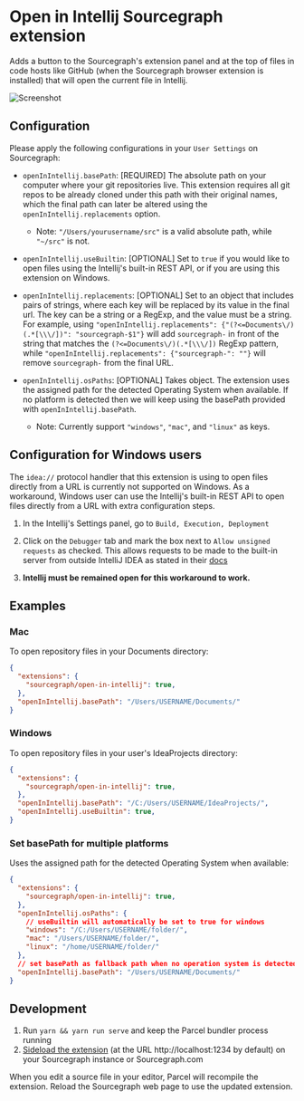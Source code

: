 # Open in Intellij Sourcegraph extension

Adds a button to the Sourcegraph's extension panel and at the top of files in code hosts like GitHub (when the Sourcegraph browser extension is installed) that will open the current file in Intellij.

<picture>
<source srcset="https://user-images.githubusercontent.com/37420160/96809054-23450b80-13e8-11eb-8e76-a0556e3b41e6.png" media="(prefers-color-scheme: dark)" />
<source srcset="https://user-images.githubusercontent.com/37420160/96809032-16281c80-13e8-11eb-9b24-3787300ee66f.png" media="(prefers-color-scheme: light)" />
<img src="https://user-images.githubusercontent.com/37420160/96809032-16281c80-13e8-11eb-9b24-3787300ee66f.png" alt="Screenshot" />
</picture>

## Configuration

Please apply the following configurations in your `User Settings` on Sourcegraph:

- `openInIntellij.basePath`: [REQUIRED] The absolute path on your computer where your git repositories live. This extension requires all git repos to be already cloned under this path with their original names, which the final path can later be altered using the `openInIntellij.replacements` option.
  - Note: `"/Users/yourusername/src"` is a valid absolute path, while `"~/src"` is not.

- `openInIntellij.useBuiltin`: [OPTIONAL] Set to `true` if you would like to open files using the Intellij's built-in REST API, or if you are using this extension on Windows.

- `openInIntellij.replacements`: [OPTIONAL] Set to an object that includes pairs of strings, where each key will be replaced by its value in the final url. The key can be a string or a RegExp, and the value must be a string. For example, using `"openInIntellij.replacements": {"(?<=Documents\/)(.*[\\\/])": "sourcegraph-$1"}` will add `sourcegraph-` in front of the string that matches the `(?<=Documents\/)(.*[\\\/])` RegExp pattern, while `"openInIntellij.replacements": {"sourcegraph-": ""}` will remove `sourcegraph-` from the final URL.

- `openInIntellij.osPaths`: [OPTIONAL] Takes object. The extension uses the assigned path for the detected Operating System when available. If no platform is detected then we will keep using the basePath provided with `openInIntellij.basePath`. 
  - Note: Currently support `"windows"`, `"mac"`, and `"linux"` as keys.

## Configuration for Windows users

The `idea://` protocol handler that this extension is using to open files directly from a URL is currently not supported on Windows. As a workaround, Windows user can use the Intellij's built-in REST API to open files directly from a URL with extra configuration steps.

1. In the Intellij's Settings panel, go to `Build, Execution, Deployment`

1. Click on the `Debugger` tab and mark the box next to `Allow unsigned requests` as checked. This allows requests to be made to the built-in server from outside IntelliJ IDEA as stated in their [docs](https://www.jetbrains.com/help/idea/php-built-in-web-server.html#configuring-built-in-web-server)

1. **Intellij must be remained open for this workaround to work.**

## Examples

### Mac

To open repository files in your Documents directory:

```json
{
  "extensions": {
    "sourcegraph/open-in-intellij": true,
  },
  "openInIntellij.basePath": "/Users/USERNAME/Documents/"
}
```

### Windows

To open repository files in your user's IdeaProjects directory:

```json
{
  "extensions": {
    "sourcegraph/open-in-intellij": true,
  },
  "openInIntellij.basePath": "/C:/Users/USERNAME/IdeaProjects/",
  "openInIntellij.useBuiltin": true,
}
```

### Set basePath for multiple platforms

Uses the assigned path for the detected Operating System when available:

```json
{
  "extensions": {
    "sourcegraph/open-in-intellij": true,
  },
  "openInIntellij.osPaths": {
    // useBuiltin will automatically be set to true for windows
    "windows": "/C:/Users/USERNAME/folder/",
    "mac": "/Users/USERNAME/folder/",
    "linux": "/home/USERNAME/folder/"
  },
  // set basePath as fallback path when no operation system is detected
  "openInIntellij.basePath": "/Users/USERNAME/Documents/"
}
```

## Development

1. Run `yarn && yarn run serve` and keep the Parcel bundler process running
1. [Sideload the extension](https://docs.sourcegraph.com/extensions/authoring/local_development) (at the URL http://localhost:1234 by default) on your Sourcegraph instance or Sourcegraph.com

When you edit a source file in your editor, Parcel will recompile the extension. Reload the Sourcegraph web page to use the updated extension.